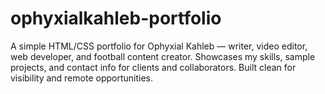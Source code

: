 # ophyxialkahleb-portfolio
A simple HTML/CSS portfolio for Ophyxial Kahleb — writer, video editor, web developer, and football content creator. Showcases my skills, sample projects, and contact info for clients and collaborators. Built clean for visibility and remote opportunities.
